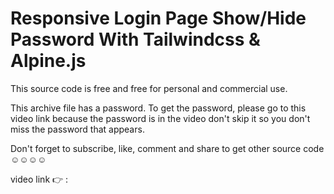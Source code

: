 # Responsive Login Page Show/Hide Password With Tailwindcss & Alpine.js

This source code is free and free for personal and commercial use.

This archive file has a password. To get the password, please go to this video link because the password is in the video don't skip it so you don't miss the password that appears.

Don't forget to subscribe, like, comment and share to get other source code ☺☺☺☺

video link 👉 :
